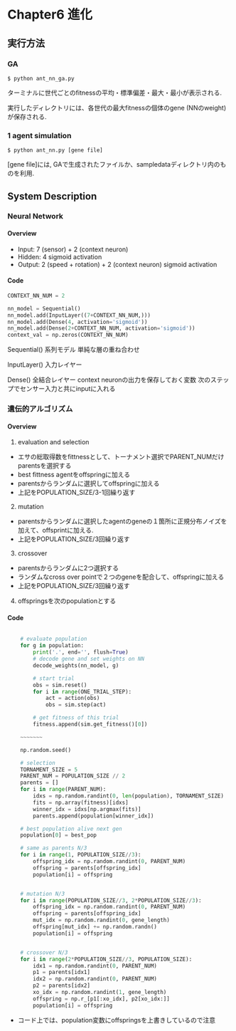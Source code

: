 # Chapter6 進化

## 実行方法

### GA

```terminal
$ python ant_nn_ga.py
```

ターミナルに世代ごとのfitnessの平均・標準偏差・最大・最小が表示される.

実行したディレクトリには、各世代の最大fitnessの個体のgene (NNのweight)が保存される.


### 1 agent simulation

```terminal
$ python ant_nn.py [gene file]
```

\[gene file\]には, GAで生成されたファイルか、sampledataディレクトリ内のものを利用.


## System Description

### Neural Network

#### Overview

- Input: 7 (sensor) + 2 (context neuron)
- Hidden: 4
sigmoid activation
- Output: 2 (speed + rotation) + 2 (context neuron)
sigmoid activation

#### Code

```python
CONTEXT_NN_NUM = 2

nn_model = Sequential()
nn_model.add(InputLayer((7+CONTEXT_NN_NUM,)))
nn_model.add(Dense(4, activation='sigmoid'))
nn_model.add(Dense(2+CONTEXT_NN_NUM, activation='sigmoid'))
context_val = np.zeros(CONTEXT_NN_NUM)
```

Sequential()
系列モデル
単純な層の重ね合わせ

InputLayer()
入力レイヤー

Dense()
全結合レイヤー
context neuronの出力を保存しておく変数
次のステップでセンサー入力と共にinputに入れる


### 遺伝的アルゴリズム

#### Overview

1. evaluation and selection
- エサの総取得数をfittnessとして、トーナメント選択でPARENT_NUMだけparentsを選択する
- best fittness agentをoffspringに加える
- parentsからランダムに選択してoffspringに加える
- 上記をPOPULATION_SIZE/3-1回繰り返す

2. mutation
- parentsからランダムに選択したagentのgeneの１箇所に正規分布ノイズを加えて、offsprintに加える.
- 上記をPOPULATION_SIZE/3回繰り返す


3. crossover
- parentsからランダムに2つ選択する
- ランダムなcross over pointで２つのgeneを配合して、offspringに加える
- 上記をPOPULATION_SIZE/3回繰り返す

4. offspringsを次のpopulationとする


#### Code

```python

    # evaluate population
    for g in population:
        print('.', end='', flush=True)
        # decode gene and set weights on NN
        decode_weights(nn_model, g)

        # start trial
        obs = sim.reset()
        for i in range(ONE_TRIAL_STEP):
            act = action(obs)
            obs = sim.step(act)

        # get fitness of this trial
        fitness.append(sim.get_fitness()[0])

    ~~~~~~~

    np.random.seed()

    # selection
    TORNAMENT_SIZE = 5
    PARENT_NUM = POPULATION_SIZE // 2
    parents = []
    for i in range(PARENT_NUM):
        idxs = np.random.randint(0, len(population), TORNAMENT_SIZE)
        fits = np.array(fitness)[idxs]
        winner_idx = idxs[np.argmax(fits)]
        parents.append(population[winner_idx])

    # best population alive next gen
    population[0] = best_pop

    # same as parents N/3
    for i in range(1, POPULATION_SIZE//3):
        offspring_idx = np.random.randint(0, PARENT_NUM)
        offspring = parents[offspring_idx]
        population[i] = offspring


    # mutation N/3
    for i in range(POPULATION_SIZE//3, 2*POPULATION_SIZE//3):
        offspring_idx = np.random.randint(0, PARENT_NUM)
        offspring = parents[offspring_idx]
        mut_idx = np.random.randint(0, gene_length)
        offspring[mut_idx] += np.random.randn()
        population[i] = offspring


    # crossover N/3
    for i in range(2*POPULATION_SIZE//3, POPULATION_SIZE):
        idx1 = np.random.randint(0, PARENT_NUM)
        p1 = parents[idx1]
        idx2 = np.random.randint(0, PARENT_NUM)
        p2 = parents[idx2]
        xo_idx = np.random.randint(1, gene_length)
        offspring = np.r_[p1[:xo_idx], p2[xo_idx:]]
        population[i] = offspring
```

* コード上では、population変数にoffspringsを上書きしているので注意
